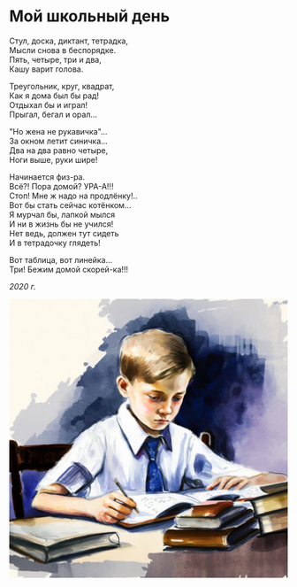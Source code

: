 # Мой школьный день

Стул, доска, диктант, тетрадка,  
Мысли снова в беспорядке.  
Пять, четыре, три и два,  
Кашу варит голова.

Треугольник, круг, квадрат,  
Как я дома был бы рад!  
Отдыхал бы и играл!  
Прыгал, бегал и орал...

"Но жена не рукавичка"...  
За окном летит синичка...  
Два на два равно четыре,  
Ноги выше, руки шире!

Начинается физ-ра.  
Всё?! Пора домой? УРА-А!!!  
Стоп! Мне ж надо на продлёнку!..  
Вот бы стать сейчас котёнком...  
Я мурчал бы, лапкой мылся  
И ни в жизнь бы не учился!  
Нет ведь, должен тут сидеть  
И в тетрадочку глядеть!

Вот таблица, вот линейка...  
Три! Бежим домой скорей-ка!!!

*2020 г.*

![Мой школьный день](../images/my-school-day.jpg)

